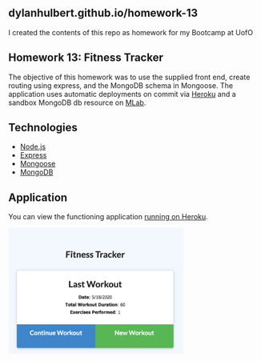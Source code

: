 ## dylanhulbert.github.io/homework-13
I created the contents of this repo as homework for my Bootcamp at UofO

## Homework 13: Fitness Tracker
The objective of this homework was to use the supplied front end, create routing using express, and the MongoDB schema in Mongoose.  The application uses automatic deployments on commit via [Heroku](https://www.heroku.com/) and a sandbox MongoDB db resource on [MLab](https://www.mlab.com/).

## Technologies
* [Node.js](https://nodejs.org/en/)
* [Express](https://expressjs.com/)
* [Mongoose](https://mongoosejs.com/)
* [MongoDB](https://www.mongodb.com/)

## Application
You can view the functioning application [running on Heroku](https://hulbert-homework-13.herokuapp.com/).

<img src="./public/assets/img/fitness.png" width="350">
